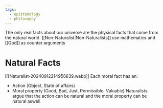 ```yaml
---
tags:
  - epistemology
  - philosophy
---
```

The only real facts about our universe are the physical facts that come from the natural world.
[[Non-Naturalist|Non-Naturalists]] use mathematics and [[God]] as counter arguments
# Natural  Facts
![[Naturalist-20240912214956839.webp]]
Each moral fact has an:
- Action (Object, State of affairs)
- Moral property (Good, Bad, Just, Permissible, Valuable)
Naturalists argue that the action can be natural and the moral property can be natural aswell.